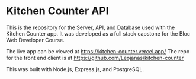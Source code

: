 # Kitchen Counter API

This is the repository for the Server, API, and Database used with the Kitchen Counter app.
It was developed as a full stack capstone for the Bloc Web Developer Course.

The live app can be viewed at https://kitchen-counter.vercel.app/
The repo for the front end client is at https://github.com/Leojanas/kitchen-counter

This was built with Node.js, Express.js, and PostgreSQL.
